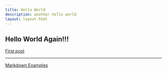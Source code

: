 ```yaml
---
title: Hello World
description: another hello world
layout: layout.html
---
```

## Hello World Again!!!


<a href="/posts/first-post.html">First post</a>

<hr />
<a href="/markdown.html">Markdown Examples</a>
